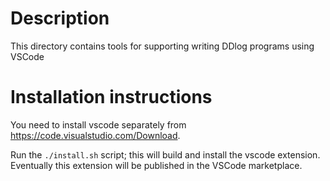 # Description

This directory contains tools for supporting writing DDlog programs using VSCode

# Installation instructions

You need to install vscode separately from https://code.visualstudio.com/Download.

Run the `./install.sh` script; this will build and install the vscode extension.
Eventually this extension will be published in the VSCode marketplace.
